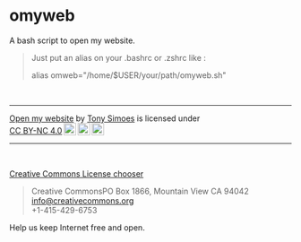 # omyweb
A bash script to open my website.

> Just put an alias on your .bashrc or .zshrc like : 
>
> alias omweb="/home/$USER/your/path/omyweb.sh"
>

&nbsp;

---

<p xmlns:cc="http://creativecommons.org/ns#" xmlns:dct="http://purl.org/dc/terms/"><a property="dct:title" rel="cc:attributionURL" href="https://github.com/rnek0/omyweb">Open my website</a> by <a rel="cc:attributionURL dct:creator" property="cc:attributionName" href="https://github.com/rnek0">Tony Simoes</a> is licensed under <a href="http://creativecommons.org/licenses/by-nc/4.0/?ref=chooser-v1" target="_blank" rel="license noopener noreferrer" style="display:inline-block;">CC BY-NC 4.0<img style="height:22px!important;margin-left:3px;vertical-align:text-bottom;" src="https://mirrors.creativecommons.org/presskit/icons/cc.svg?ref=chooser-v1"><img style="height:22px!important;margin-left:3px;vertical-align:text-bottom;" src="https://mirrors.creativecommons.org/presskit/icons/by.svg?ref=chooser-v1"><img style="height:22px!important;margin-left:3px;vertical-align:text-bottom;" src="https://mirrors.creativecommons.org/presskit/icons/nc.svg?ref=chooser-v1"></a></p>

---

&nbsp;

[Creative Commons License chooser](https://chooser-beta.creativecommons.org/)

>Creative CommonsPO Box 1866, Mountain View CA 94042  
>info@creativecommons.org  
>+1-415-429-6753

Help us keep Internet free and open.
